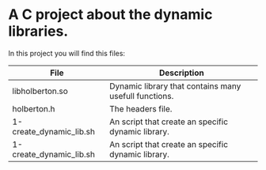 # A C project about the dynamic libraries.

In this project you will find this files:

| File | Description |
| ---- | ----------- |
| libholberton.so | Dynamic library that contains many usefull functions. |
| holberton.h | The headers file. |
| 1-create_dynamic_lib.sh | An script that create an specific dynamic library. |
| 1-create_dynamic_lib.sh | An script that create an specific dynamic library. |